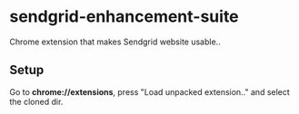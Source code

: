 # sendgrid-enhancement-suite
Chrome extension that makes Sendgrid website usable..

## Setup
Go to __chrome://extensions__, press "Load unpacked extension.." and select the cloned dir.
